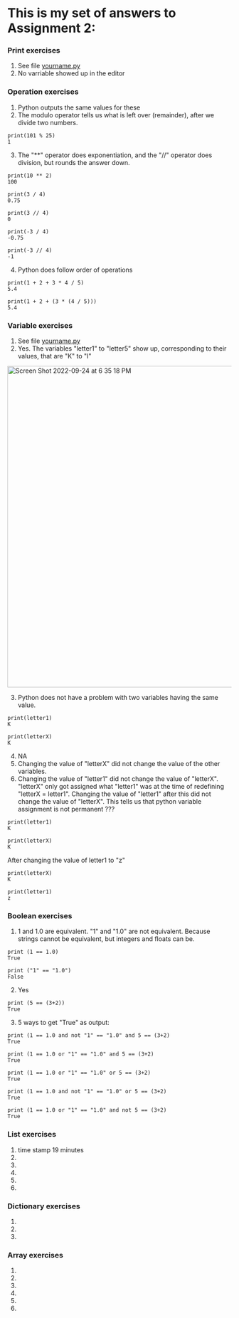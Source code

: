 # This is my set of answers to Assignment 2:

### Print exercises
1) See file [yourname.py](https://github.com/kp272/Computer-Programming-for-Psychology/blob/main/Assignment2/yourname.py)
2) No varriable showed up in the editor

### Operation exercises
1) Python outputs the same values for these
2) The modulo operator tells us what is left over (remainder), after we divide two numbers. 
```
print(101 % 25)
1
```
3) The "**" operator does exponentiation, and the "//" operator does division, but rounds the answer down.
```
print(10 ** 2)
100
```
```
print(3 / 4)
0.75
```
```
print(3 // 4)
0
```
```
print(-3 / 4)
-0.75
```
```
print(-3 // 4)
-1
```
4) Python does follow order of operations
```
print(1 + 2 + 3 * 4 / 5)
5.4
```
```
print(1 + 2 + (3 * (4 / 5)))
5.4
```

### Variable exercises
1) See file [yourname.py](https://github.com/kp272/Computer-Programming-for-Psychology/blob/main/Assignment2/yourname.py)
2) Yes. The variables "letter1" to "letter5" show up, corresponding to their values, that are "K" to "I"
<img width="723" alt="Screen Shot 2022-09-24 at 6 35 18 PM" src="https://user-images.githubusercontent.com/113375408/192123404-67985566-dd95-4bab-9cac-3c44f95e9304.png">

3) Python does not have a problem with two variables having the same value.
```
print(letter1)
K
```
```
print(letterX)
K
```
4) NA
5) Changing the value of "letterX" did not change the value of the other variables. 
6) Changing the value of "letter1" did not change the value of "letterX". "letterX" only got assigned what "letter1" was at the time of redefining "letterX = letter1".  Changing the value of "letter1" after this did not change the value of "letterX". This tells us that python variable assignment is not permanent ???
```
print(letter1)
K
```
```
print(letterX)
K
```

After changing the value of letter1 to "z"

```
print(letterX)
K
```
```
print(letter1)
z
```

### Boolean exercises
1) 1 and 1.0 are equivalent. "1" and "1.0" are not equivalent. Because strings cannot be equivalent, but integers and floats can be. 
```
print (1 == 1.0)
True
```
```
print ("1" == "1.0")
False
```
2) Yes
```
print (5 == (3+2))
True
```
3) 5 ways to get "True" as output:
```
print (1 == 1.0 and not "1" == "1.0" and 5 == (3+2)
True
```
```
print (1 == 1.0 or "1" == "1.0" and 5 == (3+2)
True
```
```
print (1 == 1.0 or "1" == "1.0" or 5 == (3+2)
True
```
```
print (1 == 1.0 and not "1" == "1.0" or 5 == (3+2)
True
```
```
print (1 == 1.0 or "1" == "1.0" and not 5 == (3+2)
True
```

### List exercises
1) time stamp 19 minutes
2)
3)
4) 
5) 
6)

### Dictionary exercises
1)
2)
3)

### Array exercises
1)
2)
3)
4) 
5) 
6)

